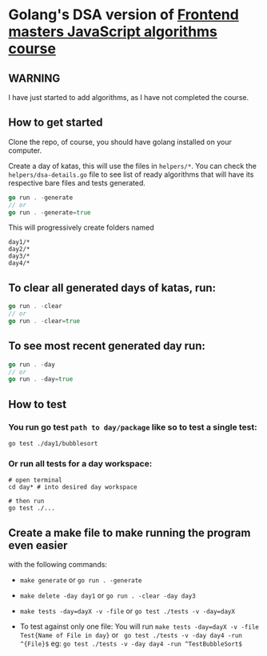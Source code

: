 # Golang's DSA version of [Frontend masters JavaScript algorithms course](https://frontendmasters.com/courses/algorithms)

## WARNING
I have just started to add algorithms, as I have not completed the course.

## How to get started
Clone the repo, of course, you should have golang installed on your computer.

Create a day of katas, this will use the files in `helpers/*`.
You can check the `helpers/dsa-details.go` file to see list of ready algorithms that will have its respective bare files and tests generated.

```go
go run . -generate
// or
go run . -generate=true
```

This will progressively create folders named
```shell
day1/*
day2/*
day3/*
day4/*
```

## To clear all generated days of katas, run:
```go
go run . -clear
// or
go run . -clear=true
```

## To see most recent generated day run:
```go
go run . -day
// or
go run . -day=true
```

## How to test
### You run go test `path to day/package` like so to test a single test:
```shell
go test ./day1/bubblesort
```


### Or run all tests for a day workspace:
```shell
# open terminal
cd day* # into desired day workspace

# then run
go test ./...
```


<!-- TO DO -->
## Create a make file to make running the program even easier
with the following commands:
- `make generate` or `go run . -generate`
<!-- -generate a boolean flag -->
- `make delete -day day1` or `go run . -clear -day day3`
<!--
  -clear a boolean flag,
  -day an optional flag to clear only a given day,
  if -day is absent, all days will be cleared
  if present, either dayX is present or not,
    program will try to clear only that day
-->
- `make tests -day=dayX -v -file` or `go test ./tests -v -day=dayX`
<!--
  -day dayX, a flag for day to run tests against,
  otherwise day1 is tested against.
  -v a optional boolean flag for verbose
-->
- To test against only one file:
 You will run `make tests -day=dayX -v -file Test{Name of File in day}` or
 ` go test ./tests -v -day day4 -run ^{File}$`
 eg: `go test ./tests -v -day day4 -run ^TestBubbleSort$`
